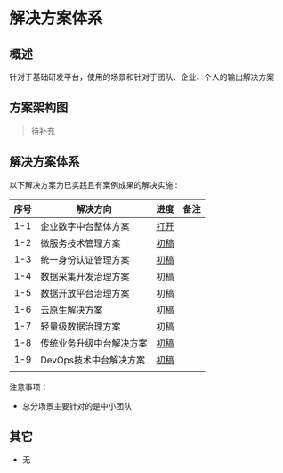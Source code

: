 # 解决方案体系

## 概述

针对于基础研发平台，使用的场景和针对于团队、企业、个人的输出解决方案

## 方案架构图

> 待补充

## 解决方案体系

以下解决方案为已实践且有案例成果的解决实施 :

| 序号 |  解决方向                 | 进度 | 备注 |
| :--:  | ------------------------ |:----:| ---- |
| 1-1 |  企业数字中台整体方案    |   [打开][1-1]   |      |
| 1-2            | 微服务技术管理方案       |   [初稿][1-2]    |      |
| 1-3            | 统一身份认证管理方案     |    [初稿][1-3]   |      |
| 1-4            | 数据采集开发治理方案     |   初稿    |      |
| 1-5            | 数据开放平台治理方案     |   初稿    |      |
| 1-6            | 云原生解决方案|  [初稿][1-6]     |      |
| 1-7            | 轻量级数据治理方案       |   初稿    |      |
| 1-8            | 传统业务升级中台解决方案|   [初稿][1-8]    |      |
| 1-9            | DevOps技术中台解决方案|   [初稿][1-9]    |      |
|                |                          |      |      |

<!-- | 2-1  | 团队成长 | 小型团队快速中台化方案   |  编写    |      |
| 2-2  |          | 中台小团队研发自动化方案 |   编写   |      |
| 2-3  |          | 中台化运维监控方案       |   编写   |      |
| 2-4  |          | 中小型团队研发中台方案   |   编写   |      |
| 2-5  |          | 行业软件中台化战略方案   |  编写    |      |
|      |          |                          |      |      | -->

[1-1]: ./26_企业数字中台整体方案.md
[1-2]: ./23_微服务技术解决方案.md
[1-3]: ./22_统一身份认证解决方案.md 
[1-6]: ./25_云原生云平台解决方案.md
[1-8]: ./09_传统业务升级中台解决方案.md
[1-9]: ./19_技术中台解决方案.md

注意事项：

- 总分场景主要针对的是中小团队

## 其它

- 无
